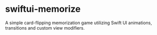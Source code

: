 # swiftui-memorize
A simple card-flipping memorization game utilizing Swift UI animations, transitions and custom view modifiers.
